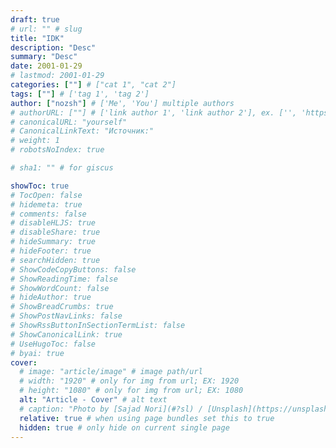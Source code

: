 ```yaml
---
draft: true
# url: "" # slug
title: "IDK"
description: "Desc"
summary: "Desc"
date: 2001-01-29
# lastmod: 2001-01-29
categories: [""] # ["cat 1", "cat 2"]
tags: [""] # ['tag 1', 'tag 2']
author: ["nozsh"] # ['Me', 'You'] multiple authors
# authorURL: [""] # ['link author 1', 'link author 2'], ex. ['', 'https://example.com']
# canonicalURL: "yourself"
# CanonicalLinkText: "Источник:"
# weight: 1
# robotsNoIndex: true

# sha1: "" # for giscus

showToc: true
# TocOpen: false
# hidemeta: true
# comments: false
# disableHLJS: true
# disableShare: true
# hideSummary: true
# hideFooter: true
# searchHidden: true
# ShowCodeCopyButtons: false
# ShowReadingTime: false
# ShowWordCount: false
# hideAuthor: true
# ShowBreadCrumbs: true
# ShowPostNavLinks: false
# ShowRssButtonInSectionTermList: false
# ShowCanonicalLink: true
# UseHugoToc: false
# byai: true
cover:
  # image: "article/image" # image path/url
  # width: "1920" # only for img from url; EX: 1920
  # height: "1080" # only for img from url; EX: 1080
  alt: "Article - Cover" # alt text
  # caption: "Photo by [Sajad Nori](#?sl) / [Unsplash](https://unsplash.com/?sl)" # display caption under cover
  relative: true # when using page bundles set this to true
  hidden: true # only hide on current single page
---
```

